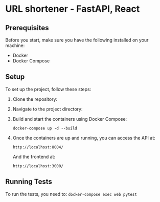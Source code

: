# URL shortener - FastAPI, React

## Prerequisites
Before you start, make sure you have the following installed on your machine:
- Docker
- Docker Compose

## Setup
To set up the project, follow these steps:

1. Clone the repository:

2. Navigate to the project directory:

3. Build and start the containers using Docker Compose:
    ```shell
    docker-compose up -d --build
    ```

4. Once the containers are up and running, you can access the API at:
    ```
    http://localhost:8004/
    ```

    And the frontend at:
    ```
    http://localhost:3000/
    ```

## Running Tests
To run the tests, you need to:
    ```
    docker-compose exec web pytest
    ```
